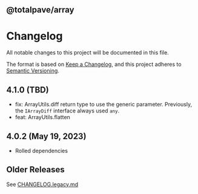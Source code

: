 
@totalpave/array
--------------

# Changelog

All notable changes to this project will be documented in this file.

The format is based on [Keep a Changelog](https://keepachangelog.com/en/1.0.0/),
and this project adheres to [Semantic Versioning](https://semver.org/spec/v2.0.0.html).

## 4.1.0 (TBD)

-   fix: ArrayUtils.diff return type to use the generic parameter.
    Previously, the `IArrayDiff` interface always used `any`.
-   feat: ArrayUtils.flatten

## 4.0.2 (May 19, 2023)

- Rolled dependencies

## Older Releases

See [CHANGELOG.legacy.md](./CHANGELOG.legacy.md)
